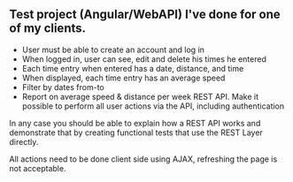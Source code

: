 ## Test project (Angular/WebAPI) I've done for one of my clients.
* User must be able to create an account and log in 
* When logged in, user can see, edit and delete his times he entered 
* Each time entry when entered has a date, distance, and time 
* When displayed, each time entry has an average speed 
* Filter by dates from-to 
* Report on average speed & distance per week 
REST API. Make it possible to perform all user actions via the API, including authentication

In any case you should be able to explain how a REST API works and demonstrate that by creating functional tests that use the REST Layer directly. 

All actions need to be done client side using AJAX, refreshing the page is not acceptable. 
